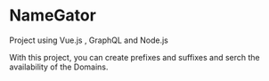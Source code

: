 # NameGator

Project using Vue.js , GraphQL and Node.js

With this project, you can create prefixes and suffixes and serch the availability of the Domains.

